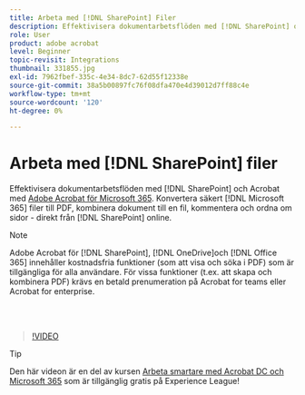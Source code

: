 ```yaml
---
title: Arbeta med [!DNL SharePoint] Filer
description: Effektivisera dokumentarbetsflöden med [!DNL SharePoint] och Acrobat med Adobe Acrobat för [!DNL Microsoft 365]
role: User
product: adobe acrobat
level: Beginner
topic-revisit: Integrations
thumbnail: 331855.jpg
exl-id: 7962fbef-335c-4e34-8dc7-62d55f12338e
source-git-commit: 38a5b00897fc76f08dfa470e4d39012d7ff88c4e
workflow-type: tm+mt
source-wordcount: '120'
ht-degree: 0%

---
```


# Arbeta med [!DNL SharePoint] filer

Effektivisera dokumentarbetsflöden med [!DNL SharePoint] och Acrobat med [Adobe Acrobat för Microsoft 365](https://appsource.microsoft.com/en-us/product/web-apps/adobeinc.adobe-document-cloud-pdf?tab=Overview). Konvertera säkert [!DNL Microsoft 365] filer till PDF, kombinera dokument till en fil, kommentera och ordna om sidor - direkt från [!DNL SharePoint] online.

>[!NOTE]
>
>Adobe Acrobat för [!DNL SharePoint], [!DNL OneDrive]och [!DNL Office 365] innehåller kostnadsfria funktioner (som att visa och söka i PDF) som är tillgängliga för alla användare. För vissa funktioner (t.ex. att skapa och kombinera PDF) krävs en betald prenumeration på Acrobat for teams eller Acrobat for enterprise.

<br> 

>[!VIDEO](https://video.tv.adobe.com/v/331855?hidetitle=true)

>[!TIP]
>
>Den här videon är en del av kursen [Arbeta smartare med Acrobat DC och Microsoft 365](https://experienceleague.adobe.com/?recommended=Acrobat-U-1-2021.microsoft365) som är tillgänglig gratis på Experience League!
